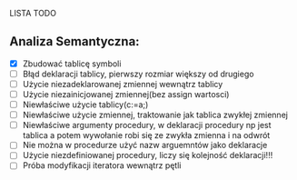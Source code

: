 LISTA TODO

## Analiza Semantyczna: 

- [x] Zbudować tablicę symboli 
- [ ] Błąd deklaracji tablicy, pierwszy rozmiar większy od drugiego
- [ ] Użycie niezadeklarowanej zmiennej wewnątrz tablicy
- [ ] Użycie niezainicjowanej zmiennej(bez assign wartosci)
- [ ] Niewłaściwe użycie tablicy(c:=a;)
- [ ] Niewłaściwe użycie zmiennej, traktowanie jak tablica zwykłej zmiennej
- [ ] Niewłaściwe argumenty procedury, w deklaracji procedury np jest tablica a potem wywołanie robi się ze zwykła zmienna i na odwrót
- [ ] Nie można w procedurze użyć nazw arguemntów jako deklaracje 
- [ ] Użycie niezdefiniowanej procedury, liczy się kolejność deklaracji!!!
- [ ] Próba modyfikacji iteratora wewnątrz pętli